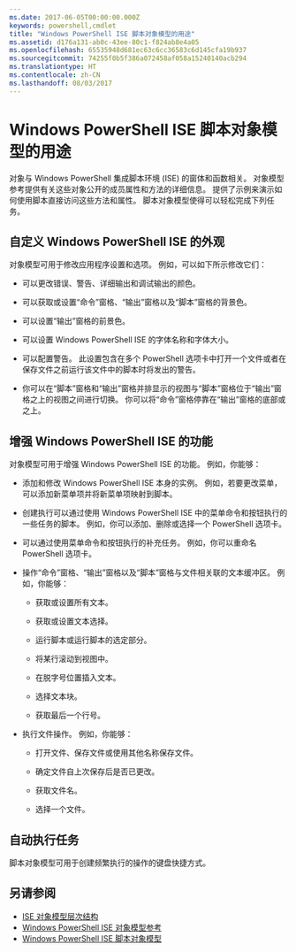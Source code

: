 ```yaml
---
ms.date: 2017-06-05T00:00:00.000Z
keywords: powershell,cmdlet
title: "Windows PowerShell ISE 脚本对象模型的用途"
ms.assetid: d176a131-ab0c-43ee-80c1-f824ab8e4a05
ms.openlocfilehash: 65535948d681ec63c6cc36583c6d145cfa19b937
ms.sourcegitcommit: 74255f0b5f386a072458af058a15240140acb294
ms.translationtype: HT
ms.contentlocale: zh-CN
ms.lasthandoff: 08/03/2017
---
```

# <a name="purpose-of-the-windows-powershell-ise-scripting-object-model"></a>Windows PowerShell ISE 脚本对象模型的用途
  对象与 Windows PowerShell 集成脚本环境 (ISE) 的窗体和函数相关。 对象模型参考提供有关这些对象公开的成员属性和方法的详细信息。 提供了示例来演示如何使用脚本直接访问这些方法和属性。 脚本对象模型使得可以轻松完成下列任务。

## <a name="customizing-the-appearance-of-windows-powershell-ise"></a>自定义 Windows PowerShell ISE 的外观
 对象模型可用于修改应用程序设置和选项。 例如，可以如下所示修改它们：

-   可以更改错误、警告、详细输出和调试输出的颜色。

-   可以获取或设置“命令”窗格、“输出”窗格以及“脚本”窗格的背景色。

-   可以设置“输出”窗格的前景色。

-   可以设置 Windows PowerShell ISE 的字体名称和字体大小。

-   可以配置警告。 此设置包含在多个 PowerShell 选项卡中打开一个文件或者在保存文件之前运行该文件中的脚本时将发出的警告。

-   你可以在“脚本”窗格和“输出”窗格并排显示的视图与“脚本”窗格位于“输出”窗格之上的视图之间进行切换。 你可以将“命令”窗格停靠在“输出”窗格的底部或之上。

## <a name="enhancing-the-functionality-of-windows-powershell-ise"></a>增强 Windows PowerShell ISE 的功能
 对象模型可用于增强 Windows PowerShell ISE 的功能。 例如，你能够：

-   添加和修改 Windows PowerShell ISE 本身的实例。 例如，若要更改菜单，可以添加新菜单项并将新菜单项映射到脚本。

-   创建执行可以通过使用 Windows PowerShell ISE 中的菜单命令和按钮执行的一些任务的脚本。 例如，你可以添加、删除或选择一个 PowerShell 选项卡。

-   可以通过使用菜单命令和按钮执行的补充任务。 例如，你可以重命名 PowerShell 选项卡。

-   操作“命令”窗格、“输出”窗格以及“脚本”窗格与文件相关联的文本缓冲区。 例如，你能够：

    -   获取或设置所有文本。

    -   获取或设置文本选择。

    -   运行脚本或运行脚本的选定部分。

    -   将某行滚动到视图中。

    -   在脱字号位置插入文本。

    -   选择文本块。

    -   获取最后一个行号。

-   执行文件操作。 例如，你能够：

    -   打开文件、保存文件或使用其他名称保存文件。

    -   确定文件自上次保存后是否已更改。

    -   获取文件名。

    -   选择一个文件。

## <a name="automating-tasks"></a>自动执行任务
 脚本对象模型可用于创建频繁执行的操作的键盘快捷方式。

## <a name="see-also"></a>另请参阅
- [ISE 对象模型层次结构](The-ISE-Object-Model-Hierarchy.md) 
- [Windows PowerShell ISE 对象模型参考](Windows-PowerShell-ISE-Object-Model-Reference.md) 
- [Windows PowerShell ISE 脚本对象模型](The-Windows-PowerShell-ISE-Scripting-Object-Model.md)

  

